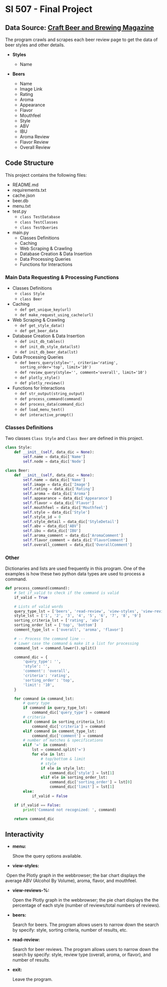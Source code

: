 # SI 507 - Final Project

## Data Source: [Craft Beer and Brewing Magazine](https://beerandbrewing.com/)
The program crawls and scrapes each beer review page to get the data of beer styles and other details.

- **Styles**
  - Name

- **Beers**
  - Name
  - Image Link
  - Rating
  - Aroma
  - Appearance
  - Flavor
  - Mouthfeel
  - Style
  - ABV
  - IBU
  - Aroma Review
  - Flavor Review
  - Overall Review

## Code Structure

This project contains the following files:

- README.md
- requirements.txt
- cache.json
- beer.db
- menu.txt
- test.py
  - `class TestDatabase`
  - `class TestClasses`
  - `class TestQueries`
- main.py
  - Classes Definitions
  - Caching
  - Web Scraping & Crawling
  - Database Creation & Data Insertion 
  - Data Processing Queries
  - Functions for Interactions

### Main Data Requesting & Processing Functions


- Classes Definitions
  - `class Style`
  - `class Beer`
- Caching
  - `def get_unique_key(url)`
  - `def make_request_using_cache(url)`
- Web Scraping & Crawling
  - `def get_style_data()`
  - `def get_beer_data`
- Database Creation & Data Insertion 
  - `def init_db_tables()`
  - `def init_db_style_data(lst)`
  - `def init_db_beer_data(lst)`
- Data Processing Queries
  - `def beers_query(style='', criteria='rating', sorting_order='top', limit='10')`
  - `def review_query(style='', comment='overall', limit='10')`
  - `def plotly_style()`
  - `def plotly_reviews()`
- Functions for Interactions
  - `def str_output(string_output)`
  - `def process_command(command)`
  - `def process_data(command_dic)`
  - `def load_menu_text()`
  - `def interactive_prompt()`


### Classes Definitions
Two classes `Class Style` and `Class Beer` are defined in this project. 

```python
class Style:
    def __init__(self, data_dic = None):
        self.name = data_dic['Name']
        self.node = data_dic['Node']

class Beer:
    def __init__(self, data_dic = None):
        self.name = data_dic['Name']
        self.image = data_dic['Image']
        self.rating = data_dic['Rating']
        self.aroma = data_dic['Aroma']
        self.appearance = data_dic['Appearance']
        self.flavor = data_dic['Flavor']
        self.mouthfeel = data_dic['Mouthfeel']
        self.style = data_dic['Style']
        self.style_id = 0
        self.style_detail = data_dic['StyleDetail']
        self.abv = data_dic['ABV']
        self.ibu = data_dic['IBU']
        self.aroma_comment = data_dic['AromaComment']
        self.flavor_comment = data_dic['FlavorComment']
        self.overall_comment = data_dic['OverallComment']
```

### Other
Dictionaries and lists are used frequently in this program. One of the examples is how these two python data types are used to process a command.

```python
def process_command(command):
    # Set if_valid to check if the command is valid
    if_valid = True

    # Lists of valid words
    query_type_lst = ['beers', 'read-review', 'view-styles', 'view-reviews-%', 'exit']
    style_lst = ['1', '2', '3', '4', '5', '6', '7', '8', '9']
    sorting_criteria_lst = ['rating', 'abv']
    sorting_order_lst = ['top', 'bottom']
    comment_type_lst = ['overall', 'aroma', 'flavor']

    # -- Process the command line --
    # Lower case the command & make it a list for processing
    command_lst = command.lower().split()

    command_dic = {
        'query_type': '',
        'style': '',
        'comment': 'overall',
        'criteria': 'rating',
        'sorting_order': 'top',
        'limit': '10',
    }

    for command in command_lst:
        # query type
        if command in query_type_lst:
            command_dic['query_type'] = command
        # criteria
        elif command in sorting_criteria_lst:
            command_dic['criteria'] = command
        elif command in comment_type_lst:
            command_dic['comment'] = command
        # number of matches & specifications
        elif '=' in command:
            lst = command.split('=')
            for ele in lst:
                # top/bottom & limit
                # style
                if ele in style_lst:
                    command_dic['style'] = lst[1]
                elif ele in sorting_order_lst:
                    command_dic['sorting_order'] = lst[0]
                    command_dic['limit'] = lst[1]
        else:
            if_valid = False

    if if_valid == False:
        print('Command not recognized: ', command)

    return command_dic
```


## Interactivity

- **menu:**
  
  Show the query options available.

- **view-styles:** 
  
  Open the Plotly graph in the webbrowser; the bar chart displays the average ABV (Alcohol By Volume), aroma, flavor, and mouthfeel.  

- **view-reviews-%:** 
  
  Open the Plotly graph in the webbrowser; the pie chart displays the the percentage of each style (number of reviews/total numbers of reviews).  

- **beers:** 
  
  Search for beers. The program allows users to narrow down the search by specify: style, sorting criteria, number of results, etc.

- **read-review:** 
  
  Search for beer reviews. The program allows users to narrow down the search by specify: style, review type (overall, aroma, or flavor), and number of results.

- **exit:** 
  
  Leave the program.
